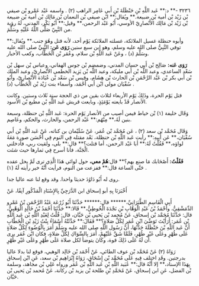 ٣٢٣٦ -** د:** عَبد اللَّهِ بْنِ حَنْظَلَةَ بْنِ أَبي عَامِر الراهب (٢) . واسمه عَبْد عَمْرو بْن صيفي بْن زَيْد بْن أمية بْن ضبيعة.** ويُقال:** ابْن صيفي بْن النعمان بْن مَالِك بْن أمية بْن ضبيعة بْن زَيْد بْن مَالِك الأَنْصارِيّ الأوسي، أَبُو عَبْد الرحمن،** وقيل:** أَبُو بَكْر، المدني، لَهُ رؤية من النَّبِيّ صَلَّى اللَّهُ عَلَيْهِ وسَلَّمَ.

وأبوه حنظلة غسيل الملائكة، غسلته الملائكة يَوْم أحد، لأنه قتل وهُوَ جنب.** ويُقال:** توفي النَّبِيُّ صلى الله عليه وسلم، وهو ابن سبع سنين.**رَوَى عَن:** النَّبِيِّ صلى الله عليه وسَلَّمَ (د) ، وعَنْ عَبد اللَّهِ بْن سلام، وعُمَر بْن الْخَطَّاب، وكعب الأحبار.

**رَوَى عَنه:** صَالِح بْن أَبي حسان المدني، وضمضم بْن جوس الهفاني، وعباس بْن سهل بْن سَعْد الساعدي، وعبد اللَّه بْن أَبي مليكة، وعبد اللَّه بْن يَزِيد الخطمي الأَنْصارِيّ، وعبد الملك بْن أَبي بكر بْن عَبْد الرَّحْمَنِ بْن الحارث بْن هِشَام، وقيس بْن سَعْد بْن عُبَادَة الأَنْصارِيّ، وأَبُو سُفْيَان مولى ابْن أَبي أَحْمَد، وأسماء بنت زَيْد بْن الْخَطَّاب (د) .

قتل يَوْم الحرة، وذَلِكَ يَوْم الأربعاء لثلاث بقين من ذي الحجة سنة ثَلاث وستين. وكانت الأنصار قَدْ بايعته يَوْمَئِذٍ، وبايعت قريش عَبد اللَّهِ بْن مطيع بْن الأسود.

وَقَال خليفة (١) بْن خياط فيمن أصيب من الأنصار يَوْم الحرة: عَبد اللَّهِ بْن حنظلة، وسبعة بنين لَهُ،** مِنْهُم:** عَبْد الرحمن، والحارث، والحكم، وعَاصِم.

وَقَال مُحَمَّد بْن سعد (٢) ، عَن مُحَمَّد بْن عُمَر، عَنْ سُلَيْمان بن كناته، عَنْ عَبد اللَّهِ بْن أَبي سُفْيَان،** عَن أَبِيهِ:** رأيت عَبد اللَّهِ بْن حنظلة، بَعْد مقتله فِي النوم فِي أَحْسَن صورة مَعَهُ لواؤه،** فَقُلْتُ لَهُ:** أبا عَبْد الرحمن، أما قتلت؟** قال:** بلى، ولقيت ربي، فأدخلني الْجَنَّة، فأنا أسرح فِي ثمارها حيث شئت.

**فَقُلْتُ:** أَصْحَابك مَا صنع بهم؟** قال:**هُمْ معي،** حول لوائي هَذَا الَّذِي ترى لَمْ يحل عقده حَتَّى الساعة قال:** ففزعت من النوم، فرأيت أَنَّهُ خير رأيته لَهُ (١) .

روى له أَبُو دَاوُدَ حديثا واحدا. وقد وقع لنا عنه عاليا جدا.

أَخْبَرَنَا بِهِ أبو إسحاق ابن الدَّرَجِيِّ بِالإِسْنَادِ الْمَذْكُورِ آنِفًا، عَنْ

أَبِي الْقَاسِمِ الطَّبَرَانِيِّ،****** قال:****** حَدَّثَنَا أَبُو زُرْعَة عَبْدُ الرَّحْمَنِ بْنُ عَمْرو الدِّمَشْقِيُّ، وأَحْمَدُ بْنُ عَبْدِ الْوَهَّابِ بْنِ نَجْدَةَ الْحُوطِيُّ،** قَالا:** حَدَّثَنَا أَحْمَدُ بْنُ خَالِدٍ الْوَهْبِيُّ، قال: حَدَّثَنَا مُحَمَّد بْن إسحاق، عَنْ مُحمد بْن يَحيى بْن حَبَّان، قال: قُلْتُ لِعَبْدِ اللَّهِ بْن عَبد اللَّهِ بْن عُمَر: أَرَأَيْتَ تَوَضِّيَ ابْنِ عُمَر لِكُلِّ صَلاةٍ؟** فَقَالَ:** حَدَّثَتْهُ أَسْمَاءُ بِنْتُ زَيْدِ بْنِ الْخَطَّابِ أَنَّ عَبد اللَّهِ بْنَ حَنْظَلَةَ حَدَّثَهَا، أَنَّ رَسُول اللَّهِ صلى الله عليه وسَلَّمَ أَمَرَ بِالْوُضُوءِ لِكُلِّ صَلاةٍ عَلَى طُهْرٍ وعَلَى غَيْرِ طُهْرٍ، فَلَمَّا شَقَّ عَلَيْهِمْ، أَمَرَ بِالسِّوَاكِ لِكُلِّ صَلاةٍ، فكان ابْن عُمَر يرى أَن لَهُ عَلَى ذَلِكَ قوة، وكَانَ يتوضأ لكل صلاة عَلَى طُهْرٍ وعَلَى غَيْرِ طُهْرٍ.

رَوَاهُ (٢) عَنْ مُحَمَّد بْن عوف الطائي، عَنْ أَحْمَد بْن خَالِد الوهبي، فوقع لنا بدلا عاليا بدرجتين. وقَدِ اختلف فِيهِ عَلَى مُحَمَّد بْن إِسْحَاق، رَوَاهُ إِبْرَاهِيم بْن سعد، عَنِ ابْن إسحاق بِهَذَا الإسناد،** إلا أَنَّهُ قال:** عُبَيد اللَّهِ بْنِ عَبد اللَّهِ بْن عُمَر ورواه عَلِي بْن مجاهد، وسلمة بْن الفضل، عَنِ ابن إسحاق، عَنْ مُحَمَّدِ بْنِ طلحة بْن يزيد بْن ركانة، عَنْ مُحمد بْن يَحيى بْن حَبَّان.